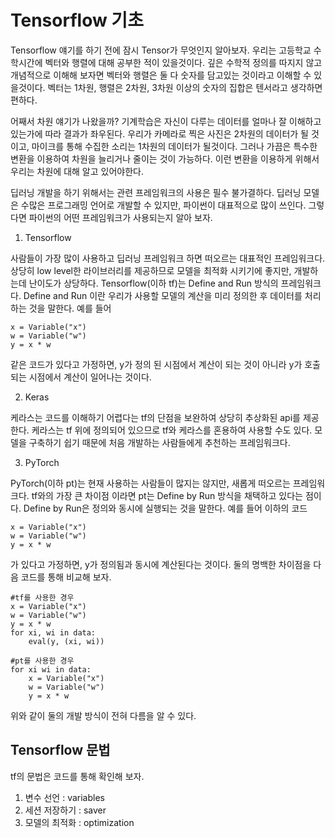 # Tensorflow 기초
Tensorflow 얘기를 하기 전에 잠시 Tensor가 무엇인지 알아보자. 우리는 고등학교 수학시간에 벡터와 행렬에 대해 공부한 적이 있을것이다. 깊은 수학적 정의를 따지지 않고 개념적으로 이해해 보자면 벡터와 행렬은 둘 다 숫자를 담고있는 것이라고 이해할 수 있을것이다. 벡터는 1차원, 행렬은 2차원, 3차원 이상의 숫자의 집합은 텐서라고 생각하면 편하다.

어째서 차원 얘기가 나왔을까? 기계학습은 자신이 다루는 데이터를 얼마나 잘 이해하고 있는가에 따라 결과가 좌우된다. 우리가 카메라로 찍은 사진은 2차원의 데이터가 될 것이고, 마이크를 통해 수집한 소리는 1차원의 데이터가 될것이다. 그러나 가끔은 특수한 변환을 이용하여 차원을 늘리거나 줄이는 것이 가능하다. 이런 변환을 이용하게 위해서 우리는 차원에 대해 알고 있어야한다.

딥러닝 개발을 하기 위해서는 관련 프레임워크의 사용은 필수 불가결하다. 딥러닝 모델은 수많은 프로그래밍 언어로 개발할 수 있지만, 파이썬이 대표적으로 많이 쓰인다. 그렇다면 파이썬의 어떤 프레임워크가 사용되는지 알아 보자.

1. Tensorflow

사람들이 가장 많이 사용하고 딥러닝 프레임워크 하면 떠오르는 대표적인 프레임워크다. 상당히 low level한 라이브러리를 제공하므로 모델을 최적화 시키기에 좋지만, 개발하는데 난이도가 상당하다. Tensorflow(이하 tf)는 Define and Run 방식의 프레임워크다. Define and Run 이란 우리가 사용할 모델의 계산을 미리 정의한 후 데이터를 처리하는 것을 말한다. 예를 들어
<pre><code>x = Variable("x")
w = Variable("w")
y = x * w</pre></code>
같은 코드가 있다고 가정하면, y가 정의 된 시점에서 계산이 되는 것이 아니라 y가 호출되는 시점에서 계산이 일어나는 것이다. 

2. Keras

케라스는 코드를 이해하기 어렵다는 tf의 단점을 보완하여 상당히 추상화된 api를 제공한다. 케라스는 tf 위에 정의되어 있으므로 tf와 케라스를 혼용하여 사용할 수도 있다. 모델을 구축하기 쉽기 때문에 처음 개발하는 사람들에게 추천하는 프레임워크다.

3. PyTorch

PyTorch(이하 pt)는 현재 사용하는 사람들이 많지는 않지만, 새롭게 떠오르는 프레임워크다. tf와의 가장 큰 차이점 이라면 pt는 Define by Run 방식을 채택하고 있다는 점이다. Define by Run은 정의와 동시에 실행되는 것을 말한다. 예를 들어 이하의 코드
<pre><code>x = Variable("x")
w = Variable("w")
y = x * w</pre></code>
가 있다고 가정하면, y가 정의됨과 동시에 계산된다는 것이다. 둘의 명백한 차이점을 다음 코드를 통해 비교해 보자.
<pre><code>#tf를 사용한 경우
x = Variable("x")
w = Variable("w")
y = x * w
for xi, wi in data:
	eval(y, (xi, wi))
</pre></code>
<pre><code>#pt를 사용한 경우
for xi wi in data:
	x = Variable("x")
	w = Variable("w")
	y = x * w
</pre></code>
위와 같이 둘의 개발 방식이 전혀 다름을 알 수 있다.

## Tensorflow 문법
tf의 문법은 코드를 통해 확인해 보자.
1. 변수 선언 : variables
2. 세션 저장하기 : saver
3. 모델의 최적화 : optimization